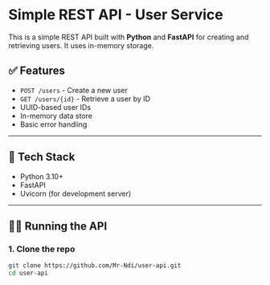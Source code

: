 # Simple REST API - User Service

This is a simple REST API built with **Python** and **FastAPI** for creating and retrieving users. It uses in-memory storage.

## ✅ Features

- `POST /users` - Create a new user
- `GET /users/{id}` - Retrieve a user by ID
- UUID-based user IDs
- In-memory data store
- Basic error handling

---

## 🚀 Tech Stack

- Python 3.10+
- FastAPI
- Uvicorn (for development server)

---

## 🧑‍💻 Running the API

### 1. Clone the repo

```bash
git clone https://github.com/Mr-Ndi/user-api.git
cd user-api

